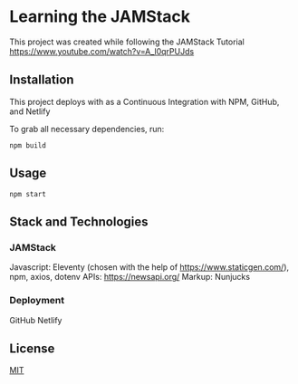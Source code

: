 # Learning the JAMStack

This project was created while following the JAMStack Tutorial https://www.youtube.com/watch?v=A_l0qrPUJds

## Installation

This project deploys with as a Continuous Integration with NPM, GitHub, and Netlify

To grab all necessary dependencies, run:
```
npm build
```

## Usage
```
npm start
```

## Stack and Technologies
### JAMStack
Javascript: Eleventy (chosen with the help of https://www.staticgen.com/), npm, axios, dotenv
APIs: https://newsapi.org/
Markup: Nunjucks

### Deployment
GitHub
Netlify

## License
[MIT](https://choosealicense.com/licenses/mit/)